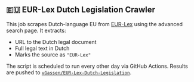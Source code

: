 ## 🇪🇺 EUR-Lex Dutch Legislation Crawler

This job scrapes Dutch-language EU from [EUR-Lex](https://eur-lex.europa.eu/) using the advanced search page. It extracts:

- URL to the Dutch legal document
- Full legal text in Dutch
- Marks the source as `"EUR-Lex"`

The script is scheduled to run every other day via GitHub Actions. Results are pushed to [`vGassen/EUR-Lex-Dutch-Legislation`](https://huggingface.co/datasets/vGassen/EUR-Lex-Dutch-Legislation).
